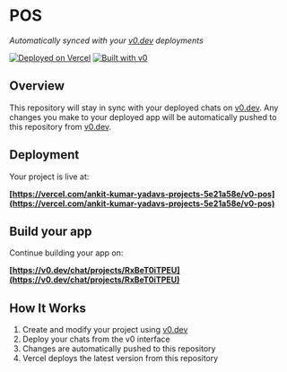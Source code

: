 # POS

*Automatically synced with your [v0.dev](https://v0.dev) deployments*

[![Deployed on Vercel](https://img.shields.io/badge/Deployed%20on-Vercel-black?style=for-the-badge&logo=vercel)](https://vercel.com/ankit-kumar-yadavs-projects-5e21a58e/v0-pos)
[![Built with v0](https://img.shields.io/badge/Built%20with-v0.dev-black?style=for-the-badge)](https://v0.dev/chat/projects/RxBeT0iTPEU)

## Overview

This repository will stay in sync with your deployed chats on [v0.dev](https://v0.dev).
Any changes you make to your deployed app will be automatically pushed to this repository from [v0.dev](https://v0.dev).

## Deployment

Your project is live at:

**[https://vercel.com/ankit-kumar-yadavs-projects-5e21a58e/v0-pos](https://vercel.com/ankit-kumar-yadavs-projects-5e21a58e/v0-pos)**

## Build your app

Continue building your app on:

**[https://v0.dev/chat/projects/RxBeT0iTPEU](https://v0.dev/chat/projects/RxBeT0iTPEU)**

## How It Works

1. Create and modify your project using [v0.dev](https://v0.dev)
2. Deploy your chats from the v0 interface
3. Changes are automatically pushed to this repository
4. Vercel deploys the latest version from this repository
